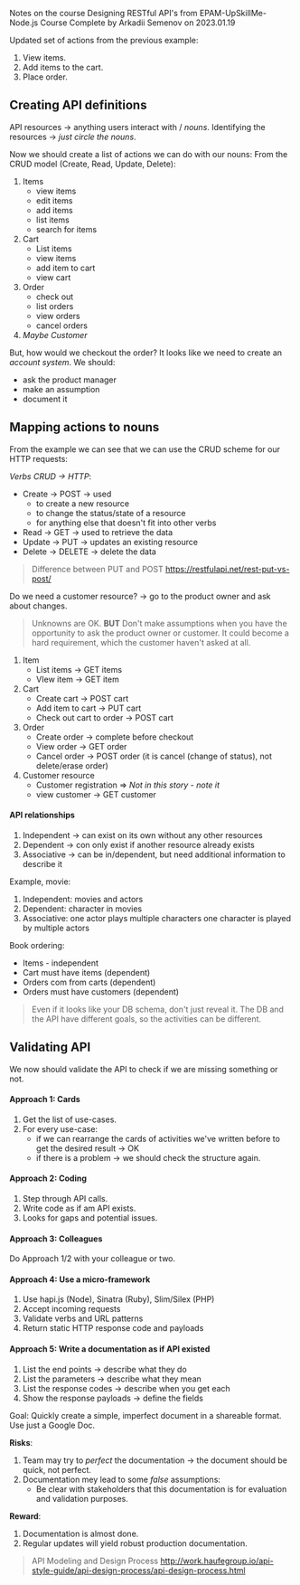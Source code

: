 Notes on the course Designing RESTful API's from EPAM-UpSkillMe-Node.js Course
Complete by Arkadii Semenov on 2023.01.19

Updated set of actions from the previous example:

1. View items.
2. Add items to the cart.
3. Place order.

## Creating API definitions

API resources -> anything users interact with / _nouns_.
Identifying the resources -> _just circle the nouns_.

Now we should create a list of actions we can do with our nouns:
From the CRUD model (Create, Read, Update, Delete):

1. Items
   - view items
   - edit items
   - add items
   - list items
   - search for items
2. Cart
   - List items
   - view items
   - add item to cart
   - view cart
3. Order
   - check out
   - list orders
   - view orders
   - cancel orders
4. _Maybe Customer_

But, how would we checkout the order?
It looks like we need to create an _account system_. We should:

- ask the product manager
- make an assumption
- document it

## Mapping actions to nouns

From the example we can see that we can use the CRUD scheme for our HTTP requests:

_Verbs_ _CRUD -> HTTP_:

- Create -> POST -> used
  - to create a new resource
  - to change the status/state of a resource
  - for anything else that doesn't fit into other verbs
- Read -> GET -> used to retrieve the data
- Update -> PUT -> updates an existing resource
- Delete -> DELETE -> delete the data

> Difference between PUT and POST
> https://restfulapi.net/rest-put-vs-post/

Do we need a customer resource? -> go to the product owner and ask about changes.

> Unknowns are OK.
> **BUT** Don't make assumptions when you have the opportunity to ask the product owner or customer. It could become a hard requirement, which the customer haven't asked at all.

1. Item
   - List items -> GET items
   - VIew item -> GET item
2. Cart
   - Create cart -> POST cart
   - Add item to cart -> PUT cart
   - Check out cart to order -> POST cart
3. Order
   - Create order -> complete before checkout
   - View order -> GET order
   - Cancel order -> POST order (it is cancel (change of status), not delete/erase order)
4. Customer resource
   - Customer registration => _Not in this story - note it_
   - view customer -> GET customer

#### API relationships

1. Independent -> can exist on its own without any other resources
2. Dependent -> con only exist if another resource already exists
3. Associative -> can be in/dependent, but need additional information to describe it

Example, movie:

1. Independent: movies and actors
2. Dependent: character in movies
3. Associative:
   one actor plays multiple characters
   one character is played by multiple actors

Book ordering:

- Items - independent
- Cart must have items (dependent)
- Orders com from carts (dependent)
- Orders must have customers (dependent)

> Even if it looks like your DB schema, don't just reveal it.
> The DB and the API have different goals, so the activities can be different.

## Validating API
We now should validate the API to check if we are missing something or not.

#### Approach 1: Cards
1. Get the list of use-cases.
2. For every use-case:
   - if we can rearrange the cards of activities we've written before to get the desired result -> OK
   - if there is a problem -> we should check the structure again.

#### Approach 2: Coding
1. Step through API calls.
2. Write code as if am API exists.
3. Looks for gaps and potential issues.

#### Approach 3: Colleagues
Do Approach 1/2 with your colleague or two.

#### Approach 4: Use a micro-framework
1. Use hapi.js (Node), Sinatra (Ruby), Slim/Silex (PHP)
2. Accept incoming requests
3. Validate verbs and URL patterns
4. Return static HTTP response code and payloads

#### Approach 5: Write a documentation as if API existed
1. List the end points -> describe what they do
2. List the parameters -> describe what they mean
3. List the response codes -> describe when you get each
4. Show the response payloads -> define the fields

Goal: Quickly create a simple, imperfect document in a shareable format.
Use just a Google Doc.

**Risks**:
1. Team may try to _perfect_ the documentation -> the document should be quick, not perfect.
2. Documentation mey lead to some _false_ assumptions:
   - Be clear with stakeholders that this documentation is for evaluation and validation purposes.

**Reward**:
1. Documentation is almost done.
2. Regular updates will yield robust production documentation.

> API Modeling and Design Process
> http://work.haufegroup.io/api-style-guide/api-design-process/api-design-process.html

